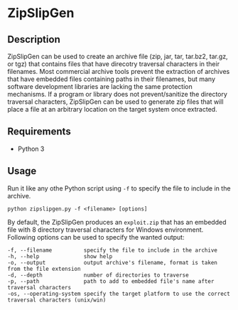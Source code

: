# ZipSlipGen

## Description
ZipSlipGen can be used to create an archive file (zip, jar, tar, tar.bz2, tar.gz, or tgz) that contains files that have direcotry traversal characters in their filenames. Most commercial archive tools prevent the extraction of archives that have embedded files containing paths in their filenames, but many software development libraries are lacking the same protection mechanisms. If a program or library does not prevent/sanitize the directory traversal characters, ZipSlipGen can be used to generate zip files that will place a file at an arbitrary location on the target system once extracted.

## Requirements

* Python 3

## Usage

Run it like any othe Python script using ```-f``` to specify the file to include in the archive.

```
python zipslipgen.py -f <filename> [options]
```

By default, the ZipSlipGen produces an ```exploit.zip``` that has an embedded file with 8 directory traversal characters for Windows environment. Following options can be used to specify the wanted output:

```
-f, --filename          specify the file to include in the archive
-h, --help              show help
-o, --output            output archive's filename, format is taken from the file extension
-d, --depth             number of directories to traverse
-p, --path              path to add to embedded file's name after traversal characters
-os, --operating-system specify the target platform to use the correct traversal characters (unix/win)
```